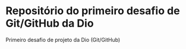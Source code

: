 # Repositório do primeiro desafio de Git/GitHub da  Dio
Primeiro desafio de projeto da Dio (Git/GitHub)
